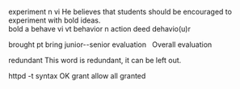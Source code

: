 experiment     n vi
He believes that students should be encouraged to experiment with bold ideas.   
bold a
behave vi vt 
behavior  n     action  deed   dehavio(u)r

brought pt bring
junior--senior
evaluation   Overall evaluation  

redundant
This word is redundant, it can be left out.

httpd -t
syntax  OK
grant  allow all granted 

